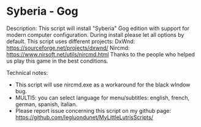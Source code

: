 # Syberia - Gog

Description:
This script will install "Syberia" Gog edition with support for modern computer configuration.
During install please let all options by default.
This script uses different projects:
DxWnd: https://sourceforge.net/projects/dxwnd/
Nircmd: https://www.nirsoft.net/utils/nircmd.html
Thanks to the people who helped us play this game in the best conditions.

Technical notes:
- This script will use nircmd.exe as a workaround for the black wIndow bug.
- MULTI5: you can select language for menu/subtitles: english, french, german, spanish, italian.
- Please report issue concerning this script on my github page:
https://github.com/legluondunet/MyLittleLutrisScripts/
